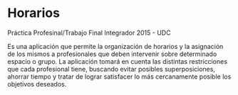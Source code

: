 Horarios
========

Práctica Profesinal/Trabajo Final Integrador 2015 - UDC

Es una aplicación que permite la organización de horarios y la asignación de los mismos a profesionales que deben intervenir sobre determinado espacio o grupo. La aplicación tomará en cuenta las distintas restricciones que cada profesional tiene, buscando evitar posibles superposiciones, ahorrar tiempo y tratar de lograr satisfacer lo más cercanamente posible los objetivos deseados.

